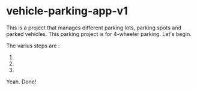 # vehicle-parking-app-v1
This is a project that manages different parking lots, parking spots and parked vehicles. This parking project is for 4-wheeler parking. Let's begin.


The varius steps are :


1)
2)
3)
Yeah. Done!
